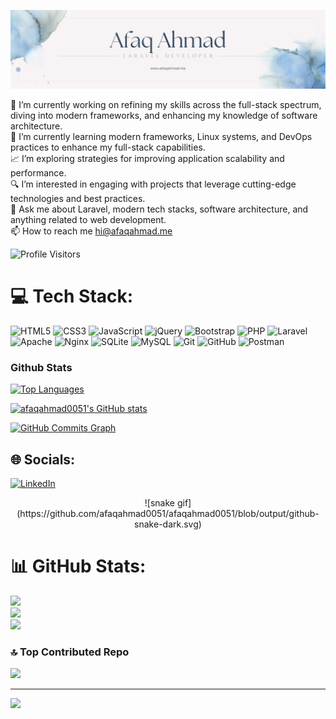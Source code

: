 [![Profile Banner](./image.png)](https://afaqahmad.me)

🔭 I’m currently working on refining my skills across the full-stack spectrum, diving into modern frameworks, and enhancing my knowledge of software architecture.<br>🌱 I’m currently learning modern frameworks, Linux systems, and DevOps practices to enhance my full-stack capabilities.<br>📈 I’m exploring strategies for improving application scalability and performance.<br>🔍 I’m interested in engaging with projects that leverage cutting-edge technologies and best practices.<br>💬 Ask me about Laravel, modern tech stacks, software architecture, and anything related to web development.<br>📫 How to reach me hi@afaqahmad.me<br>

![Profile Visitors](https://komarev.com/ghpvc/?username=afaqahmad0051&color=blue&label=Profile+Visitors)

# 💻 Tech Stack:
![HTML5](https://img.shields.io/badge/html5-%23E34F26.svg?style=for-the-badge&logo=html5&logoColor=white) ![CSS3](https://img.shields.io/badge/css3-%231572B6.svg?style=for-the-badge&logo=css3&logoColor=white) ![JavaScript](https://img.shields.io/badge/javascript-%23323330.svg?style=for-the-badge&logo=javascript&logoColor=%23F7DF1E) ![jQuery](https://img.shields.io/badge/jquery-%230769AD.svg?style=for-the-badge&logo=jquery&logoColor=white) ![Bootstrap](https://img.shields.io/badge/bootstrap-%238511FA.svg?style=for-the-badge&logo=bootstrap&logoColor=white) ![PHP](https://img.shields.io/badge/php-%23777BB4.svg?style=for-the-badge&logo=php&logoColor=white) ![Laravel](https://img.shields.io/badge/laravel-%23FF2D20.svg?style=for-the-badge&logo=laravel&logoColor=white) ![Apache](https://img.shields.io/badge/apache-%23D42029.svg?style=for-the-badge&logo=apache&logoColor=white) ![Nginx](https://img.shields.io/badge/nginx-%23009639.svg?style=for-the-badge&logo=nginx&logoColor=white) ![SQLite](https://img.shields.io/badge/sqlite-%2307405e.svg?style=for-the-badge&logo=sqlite&logoColor=white) ![MySQL](https://img.shields.io/badge/mysql-4479A1.svg?style=for-the-badge&logo=mysql&logoColor=white) ![Git](https://img.shields.io/badge/git-%23F05033.svg?style=for-the-badge&logo=git&logoColor=white) ![GitHub](https://img.shields.io/badge/github-%23121011.svg?style=for-the-badge&logo=github&logoColor=white) ![Postman](https://img.shields.io/badge/Postman-FF6C37?style=for-the-badge&logo=postman&logoColor=white)

### Github Stats

[![Top Languages](https://github-readme-stats.vercel.app/api/top-langs/?username=afaqahmad0051&langs_count=6&layout=compact&theme=dark)](http://www.github.com/afaqahmad0051)

[![afaqahmad0051's GitHub stats](https://github-readme-stats.vercel.app/api?username=afaqahmad0051&theme=dark&hide_border=false&include_all_commits=true&count_private=true&show_icons=true&hide=&count_private=true&title_color=00b8db)](http://www.github.com/afaqahmad0051)

[![GitHub Commits Graph](https://github-readme-activity-graph.vercel.app/graph?username=afaqahmad0051&bg_color=101828&color=ffffff&line=00b8db&point=ffffff&area_color=101828&area=true&hide_border=true&custom_title=GitHub%20Commits%20Graph)](http://www.github.com/afaqahmad0051)


## 🌐 Socials:
[![LinkedIn](https://img.shields.io/badge/LinkedIn-%230077B5.svg?logo=linkedin&logoColor=white)](https://linkedin.com/in/afaq-ahmad12)

<div align="center">
  ![snake gif](https://github.com/afaqahmad0051/afaqahmad0051/blob/output/github-snake-dark.svg)
</div>


# 📊 GitHub Stats:
![](https://github-readme-stats.vercel.app/api?username=afaqahmad0051&theme=dark&hide_border=false&include_all_commits=true&count_private=true)<br/>
![](https://github-readme-streak-stats.herokuapp.com/?user=afaqahmad0051&theme=dark&hide_border=false)<br/>
![](https://github-readme-stats.vercel.app/api/top-langs/?username=afaqahmad0051&theme=dark&hide_border=false&include_all_commits=true&count_private=true&layout=compact)

### 🔝 Top Contributed Repo
![](https://github-contributor-stats.vercel.app/api?username=afaqahmad0051&limit=5&theme=dark&combine_all_yearly_contributions=true)

---
[![](https://visitcount.itsvg.in/api?id=afaqahmad0051&icon=10&color=0)](https://visitcount.itsvg.in)

<!-- Proudly created with GPRM ( https://gprm.itsvg.in ) -->
